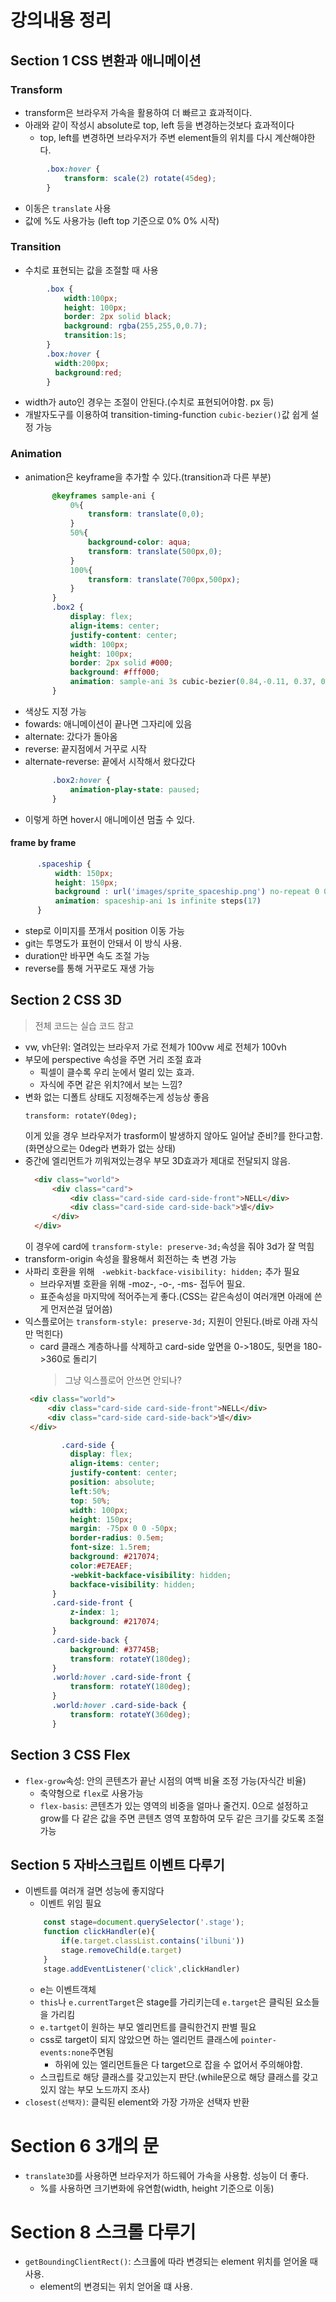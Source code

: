 # 강의내용 정리
## Section 1 CSS 변환과 애니메이션
### Transform
- transform은 브라우저 가속을 활용하여 더 빠르고 효과적이다.
- 아래와 같이 작성시 absolute로 top, left 등을 변경하는것보다 효과적이다
  - top, left를 변경하면 브라우저가 주변 element들의 위치를 다시 계산해야한다.
```css
        .box:hover {
            transform: scale(2) rotate(45deg);
        }
```
- 이동은 `translate` 사용
- 값에 %도 사용가능 (left top 기준으로 0% 0% 시작)
### Transition
- 수치로 표현되는 값을 조절할 때 사용
```css
        .box {
            width:100px;
            height: 100px;
            border: 2px solid black;
            background: rgba(255,255,0,0.7);
            transition:1s;
        }
        .box:hover {
          width:200px;
          background:red;
        }
```
- width가 auto인 경우는 조절이 안된다.(수치로 표현되어야함. px 등)
- 개발자도구를 이용하여 transition-timing-function `cubic-bezier()`값 쉽게 설정 가능
### Animation
- animation은 keyframe을 추가할 수 있다.(transition과 다른 부분)
  ```css
        @keyframes sample-ani {
            0%{
                transform: translate(0,0);
            }
            50%{
                background-color: aqua;
                transform: translate(500px,0);
            }
            100%{
                transform: translate(700px,500px);
            }
        }
        .box2 {
            display: flex;
            align-items: center;
            justify-content: center;
            width: 100px;
            height: 100px;
            border: 2px solid #000;
            background: #fff000;
            animation: sample-ani 3s cubic-bezier(0.84,-0.11, 0.37, 0.94) infinite alternate;
        }
  ```
- 색상도 지정 가능
- fowards: 애니메이션이 끝나면 그자리에 있음
- alternate: 갔다가 돌아옴
- reverse: 끝지점에서 거꾸로 시작
- alternate-reverse: 끝에서 시작해서 왔다갔다
  ```css
        .box2:hover {
            animation-play-state: paused;
        }
  ```
- 이렇게 하면 hover시 애니메이션 멈출 수 있다.
#### frame by frame 
  ```css
        .spaceship {
            width: 150px;
            height: 150px;
            background : url('images/sprite_spaceship.png') no-repeat 0 0 / auto 150px;
            animation: spaceship-ani 1s infinite steps(17)
        }
  ```
- step로 이미지를 쪼개서 position 이동 가능
- git는 투명도가 표현이 안돼서 이 방식 사용.
- duration만 바꾸면 속도 조절 가능
- reverse를 통해 거꾸로도 재생 가능
## Section 2 CSS 3D
> 전체 코드는 실습 코드 참고
- vw, vh단위: 열려있는 브라우저 가로 전체가 100vw 세로 전체가 100vh
- 부모에 perspective 속성을 주면 거리 조절 효과
  - 픽셀이 클수록 우리 눈에서 멀리 있는 효과.
  - 자식에 주면 같은 위치?에서 보는 느낌?
- 변화 없는 디폴트 상태도 지정해주는게 성능상 좋음
  ```
  transform: rotateY(0deg);
  ```
  이게 있을 경우 브라우저가 trasform이 발생하지 않아도 일어날 준비?를 한다고함.(화면상으로는 0deg라 변화가 없는 상태)
- 중간에 엘리먼트가 끼워져있는경우 부모 3D효과가 제대로 전달되지 않음.
  ```html
    <div class="world">
        <div class="card">
            <div class="card-side card-side-front">NELL</div>
            <div class="card-side card-side-back">넬</div>
        </div>
    </div>
  ```
  이 경우에 card에 `transform-style: preserve-3d;`속성을 줘야 3d가 잘 먹힘
- transform-origin 속성을 활용해서 회전하는 축 변경 가능
- 사파리 호환을 위해 ` -webkit-backface-visibility: hidden;` 추가 필요
  - 브라우저별 호환을 위해 -moz-, -o-, -ms- 접두어 필요.
  - 표준속성을 마지막에 적어주는게 좋다.(CSS는 같은속성이 여러개면 아래에 쓴게 먼저쓴걸 덮어씀)
- 익스플로어는 `transform-style: preserve-3d;` 지원이 안된다.(바로 아래 자식만 먹힌다)
  - card 클래스 계층하나를 삭제하고 card-side 앞면을 0->180도, 뒷면을 180->360로 돌리기
    > 그냥 익스플로어 안쓰면 안되나?
   ```html
    <div class="world">
        <div class="card-side card-side-front">NELL</div>
        <div class="card-side card-side-back">넬</div>
    </div>
  ``` 
  ```css
          .card-side {
            display: flex;
            align-items: center;
            justify-content: center;
            position: absolute;
            left:50%;
            top: 50%;
            width: 100px;
            height: 150px;
            margin: -75px 0 0 -50px;
            border-radius: 0.5em;
            font-size: 1.5rem;
            background: #217074;
            color:#E7EAEF;
            -webkit-backface-visibility: hidden;
            backface-visibility: hidden;
        }
        .card-side-front {
            z-index: 1;
            background: #217074;
        }
        .card-side-back {
            background: #37745B;
            transform: rotateY(180deg);
        }
        .world:hover .card-side-front {
            transform: rotateY(180deg);
        }
        .world:hover .card-side-back {
            transform: rotateY(360deg);
        }
  ```
## Section 3 CSS Flex
- `flex-grow`속성: 안의 콘텐츠가 끝난 시점의 여백 비율 조정 가능(자식간 비율)
  - 축약형으로 `flex`로 사용가능
  - `flex-basis`: 콘텐츠가 있는 영역의 비중을 얼마나 줄건지. 0으로 설정하고 grow를 다 같은 값을 주면 콘텐츠 영역 포함하여 모두 같은 크기를 갖도록 조절 가능
## Section 5 자바스크립트 이벤트 다루기
- 이벤트를 여러개 걸면 성능에 좋지않다
  - 이벤트 위임 필요
  ```javascript
      const stage=document.querySelector('.stage');
      function clickHandler(e){
          if(e.target.classList.contains('ilbuni'))
          stage.removeChild(e.target)
      }
      stage.addEventListener('click',clickHandler)
  ```
  - e는 이벤트객체
  - `this`나 `e.currentTarget`은 stage를 가리키는데 `e.target`은 클릭된 요소들을 가리킴
  - `e.tartget`이 원하는 부모 엘리먼트를 클릭한건지 판별 필요
  - css로 target이 되지 않았으면 하는 엘리먼트 클래스에 `pointer-events:none`주면됨
    - 하위에 있는 엘리먼트들은 다 target으로 잡을 수 없어서 주의해야함.
  - 스크립트로 해당 클래스를 갖고있는지 판단.(while문으로 해당 클래스를 갖고있지 않는 부모 노드까지 조사)
- `closest(선택자)`: 클릭된 element와 가장 가까운 선택자 반환
# Section 6 3개의 문
- `translate3D`를 사용하면 브라우저가 하드웨어 가속을 사용함. 성능이 더 좋다.
  - %를 사용하면 크기변화에 유연함(width, height 기준으로 이동)
# Section 8 스크롤 다루기
- `getBoundingClientRect()`: 스크롤에 따라 변경되는 element 위치를 얻어올 때 사용.
  - element의 변경되는 위치 얻어올 떄 사용.